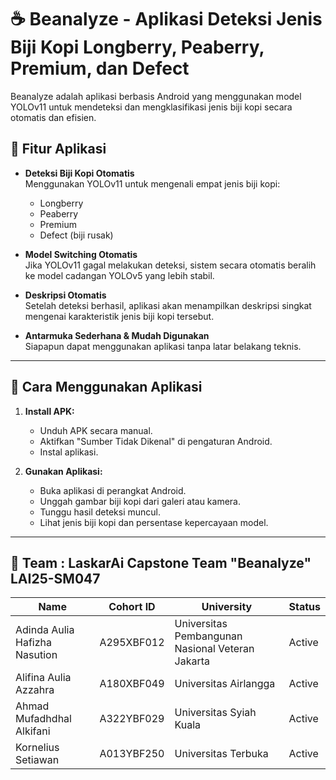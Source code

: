# ☕ Beanalyze - Aplikasi Deteksi Jenis Biji Kopi Longberry, Peaberry, Premium, dan Defect


Beanalyze adalah aplikasi berbasis Android yang menggunakan model YOLOv11 untuk mendeteksi dan mengklasifikasi jenis biji kopi secara otomatis dan efisien.

## 📱 Fitur Aplikasi

- **Deteksi Biji Kopi Otomatis**  
  Menggunakan YOLOv11 untuk mengenali empat jenis biji kopi:
  - Longberry
  - Peaberry
  - Premium
  - Defect (biji rusak)

- **Model Switching Otomatis**  
  Jika YOLOv11 gagal melakukan deteksi, sistem secara otomatis beralih ke model cadangan YOLOv5 yang lebih stabil.

- **Deskripsi Otomatis**  
  Setelah deteksi berhasil, aplikasi akan menampilkan deskripsi singkat mengenai karakteristik jenis biji kopi tersebut.

- **Antarmuka Sederhana & Mudah Digunakan**  
  Siapapun dapat menggunakan aplikasi tanpa latar belakang teknis.

---


## 🚀 Cara Menggunakan Aplikasi

1. **Install APK:**
   - Unduh APK secara manual.
   - Aktifkan "Sumber Tidak Dikenal" di pengaturan Android.
   - Instal aplikasi.

2. **Gunakan Aplikasi:**
   - Buka aplikasi di perangkat Android.
   - Unggah gambar biji kopi dari galeri atau kamera.
   - Tunggu hasil deteksi muncul.
   - Lihat jenis biji kopi dan persentase kepercayaan model.

---

## 🚀  Team : LaskarAi Capstone Team "Beanalyze" LAI25-SM047

| Name                        | Cohort ID   | University        | Status |
| --------------------------- | ------------ | ----------------- | ------ |
| Adinda Aulia Hafizha Nasution | A295XBF012  | Universitas Pembangunan Nasional Veteran Jakarta | Active |
| Alifina Aulia Azzahra          | A180XBF049  | Universitas Airlangga | Active |
| Ahmad Mufadhdhal Alkifani    | A322YBF029  |  Universitas Syiah Kuala | Active |
| Kornelius Setiawan          | A013YBF250  | Universitas Terbuka | Active |


